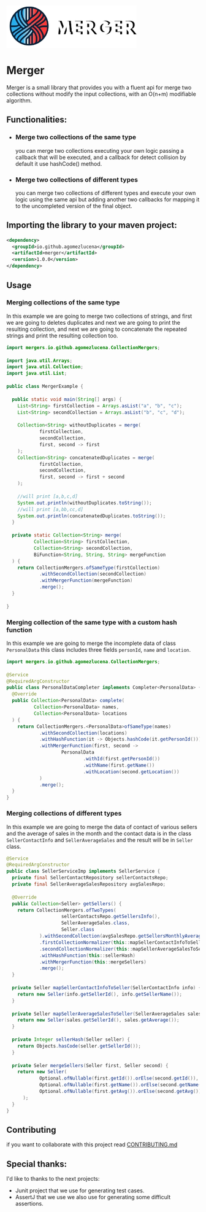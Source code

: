 ![MERGER](assets%2FMERGER-logo.png)

# Merger
Merger is a small library that provides you with a fluent api
for merge two collections without modify
the input collections, with an O(n+m) modifiable algorithm.

## Functionalities:
- ### Merge two collections of the same type
    you can merge two collections executing your own logic passing a
    callback that will be executed, and a callback for detect collision
    by default it use hashCode() method.
- ### Merge two collections of different types
    you can merge two collections of different types and execute your own
    logic using the same api but adding another two callbacks for mapping it
    to the uncompleted version of the final object.

## Importing the library to your maven project:
```xml
<dependency>
  <groupId>io.github.agomezlucena</groupId>
  <artifactId>merger</artifactId>
  <version>1.0.0</version>
</dependency>
```
## Usage
### Merging collections of the same type
In this example we are going to merge two collections of strings, and first we are going to deletes duplicates and next we are going to print the resulting collection, and next we are going to concatenate the repeated strings and print the resulting collection too.

```java
import mergers.io.github.agomezlucena.CollectionMergers;

import java.util.Arrays;
import java.util.Collection;
import java.util.List;

public class MergerExample {

  public static void main(String[] args) {
    List<String> firstCollection = Arrays.asList("a", "b", "c");
    List<String> secondCollection = Arrays.asList("b", "c", "d");

    Collection<String> withoutDuplicates = merge(
            firstCollection,
            secondCollection,
            first, second -> first
    );
    Collection<String> concatenatedDuplicates = merge(
            firstCollection,
            secondCollection,
            first, second -> first + second
    );

    //will print [a,b,c,d]
    System.out.println(withoutDuplicates.toString());
    //will print [a,bb,cc,d]
    System.out.println(concatenatedDuplicates.toString());
  }

  private static Collection<String> merge(
          Collection<String> firstCollection,
          Collection<String> secondCollection,
          BiFunction<String, String, String> mergeFunction
  ) {
    return CollectionMergers.ofSameType(firstCollection)
            .withSecondCollection(secondCollection)
            .withMergerFunction(mergeFunction)
            .merge();
  }

}
```
### Merging collection of the same type with a custom hash function
In this example we are going to merge the incomplete data of class `PersonalData`
this class includes three fields `personId`, `name` and `location`.

```java
import mergers.io.github.agomezlucena.CollectionMergers;

@Service
@RequiredArgConstructor
public class PersonalDataCompleter implements Completer<PersonalData> {
  @Override
  public Collection<PersonalData> complete(
          Collection<PersonalData> names,
          Collection<PersonalData> locations
  ) {
    return CollectionMergers.<PersonalData>ofSameType(names)
            .withSecondCollection(locations)
            .withHashFunction(it -> Objects.hashCode(it.getPersonId()))
            .withMergerFunction(first, second ->
                    PersonalData
                            .withId(first.getPersonId())
                            .withName(first.getName())
                            .withLocation(second.getLocation())
            )
            .merge();
  }
}
```
### Merging collections of different types
In this example we are going to merge the data of contact of various sellers 
and the average of sales in the month and the contact data is in the class 
`SellerContactInfo` and `SellerAverageSales` and the result will be in `Seller` class.

```java
@Service
@RequiredArgConstructor
public class SellerServiceImp implements SellerService {
  private final SellerContactRepository sellerContactsRepo;
  private final SellerAverageSalesRepository avgSalesRepo;

  @Override
  public Collection<Seller> getSellers() {
    return CollectionMergers.ofTwoTypes(
                    sellerContactsRepo.getSellersInfo(),
                    SellerAverageSales.class,
                    Seller.class
            ).withSecondCollection(avgSalesRepo.getSellersMonthlyAverageSales())
            .firstCollectionNormalizer(this::mapSellerContactInfoToSeller)
            .secondCollectionNormalizer(this::mapSellerAverageSalesToSeller)
            .withHashFunction(this::sellerHash)
            .withMergerFunction(this::mergeSellers)
            .merge();
  }

  private Seller mapSellerContactInfoToSeller(SellerContactInfo info) {
    return new Seller(info.getSellerId(), info.getSellerName());
  }

  private Seller mapSellerAverageSalesToSeller(SellerAverageSales sales) {
    return new Seller(sales.getSellerId(), sales.getAverage());
  }

  private Integer sellerHash(Seller seller) {
    return Objects.hasCode(seller.getSellerId());
  }

  private Seler mergeSellers(Seller first, Seller second) {
    return new Seller(
            Optional.ofNullable(first.getId()).orElse(second.getId()),
            Optional.ofNullable(first.getName()).orElse(second.getName()),
            Optional.ofNullable(first.getAvg()).orElse(second.getAvg())
      );
  }
}
```
## Contributing
if you want to collaborate with this project read [CONTRIBUTING.md](CONTRIBUTING.md)

## Special thanks:
I'd like to thanks to the next projects:
  - Junit project that we use for generating test cases.
  - AssertJ that we use we also use for generating some difficult assertions.
